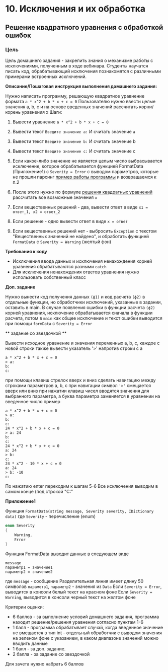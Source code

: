 # 10. Исключения и их обработка

## Решение квадратного уравнения с обработкой ошибок

### Цель

Цель домашнего задания - закрепить знания о механизме работы с исключениями, полученным в ходе вебинара. Студенты научатся писать код, обрабатывающий исключения познакомятся с различными примерами встроенных исключений.

**Описание/Пошаговая инструкция выполнения домашнего задания:**

Нужно написать программу, решающую квадратное уравнение формата
`a * x^2 + b * x + c = 0`
Пользователю нужно ввести целые значения a, b, c
и на основе введенных значений рассчитать корни/корень уравнения x
Шаги:

1. Вывести уравнение
`a * x^2 + b * x + c = 0`

2. Вывести текст
`Введите значение a:`
И считать значение `a`

3. Вывести текст
`Введите значение b:`
И считать значение b

4. Вывести текст
`Введите значение c:`
И считать значение c

5. Если какое-либо значение не является целым число
выбрасывается исключение, которое обрабатывается функцией FormatData (Приложение1)
с `Severity = Error` с выводом параметров, которые не прошли парсинг
[пример работы программы](https://ctrl.vi/i/AOJa0yNyN)
и возвращаемся к п.2

6. После этого нужно по формуле [решения квадратных уравнений](https://www.berdov.com/docs/equation/quadratic_equations/)
рассчитать все возможные значения `x`

7. Если вещественных решений - два,
вывести ответ в виде
`x1 = ответ_1, x2 = ответ_2`

8. Если решение - одно
вывести ответ в виде
`x = ответ`

9. Если вещественных решений нет - выбросить `Exception` с текстом "Вещественных значений не найдено",
и обработать функцией `FormatData` c `Severity = Warning` (желтый фон)

**Требования к коду**

* Исключения ввода данных и исключения ненахождения корней уравнения обрабатываются разными `catch`
* Для исключения ненахождения ответов уравнения нужно использовать собственный класс

**Доп. задание**

Нужно вынести код получения данных `(ф1)` и код расчета `(ф2)` в отдельные функции,
но обработчики исключений, указанные в задании, оставить в main.
В случае появления ошибки в функции расчета `(ф2)` корней уравнения,
исключение обрабатывается сначала в функции расчета,
потом в `main` как общее исключение и текст ошибки выводится при помощи `formData` c `Severity = Error`

** задание со звездочкой **

Вывести исходное уравнение и значения переменных a, b, c, каждое с новой строки
также вывести указатель '>' напротив строки с a
```
a * x^2 + b * x + c = 0
> a:
b:
c:
```
при помощи клавиш стрелок вверх и вниз сделать навигацию между строками параметров a, b, c
при навигации символ `'>'` смещается вверх или вниз
при нажатии клавиш чисел вводятся значения для выбранного параметра,
а буква параметра заменяется в уравнении на введенное число
пример
```
a * x^2 + b * x + c = 0
> a:
b:
c:
24 * x^2 + b * x + c = 0
> a: 24
b:
c:
24 * x^2 + b * x + c = 0
a: 24
> b:
c:
24 * x^2 - 10 * x + c = 0
a: 24
> b: -10
c:
```

По нажатию enter переходим к шагам 5-6
Все исключения выводим в самом конце (под строкой "C:"

**Приложение1**

Функция `FormatData(string message, Severity severity, IDictionary data)`
где `Severity` - перечисление (enum)
```csharp
enum Severity
{
	Warning,
	Error
}
```

Функция FormatData выводит данные в следующем виде

```
message
параметр1 = значение1
параметр2 = значение2
```

где `message` - сообщение
Разделительная линия имеет длину 50 символов
`параметр1`, `параметр2` - значения из `Data`
Если `Severity = Error`, выводится в консоли белый текст на красном фоне
Если `Severity = Warning`, выводится в консоли черный текст на желтом фоне

Критерии оценки:
* 6 баллов - за выполнение условий домашнего задания, программа находит решение/решения уравнения согласно пунктам 1-6
* 1 балл - программа обрабатывает случай, когда введенное значение не вмещается в тип int - отдельный обработчик с выводом значения на зеленом фоне с указанием, в каком диапазоне значений можно вводить данные
* 1 балл - за доп. задание.
* 2 балла - за задание со звездочкой

Для зачета нужно набрать 6 баллов

